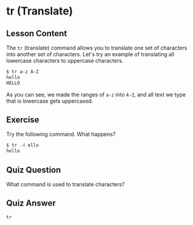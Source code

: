 # tr (Translate)

## Lesson Content

The `tr` (translate) command allows you to translate one set of characters into another set of characters. Let's try an example of translating all lowercase characters to uppercase characters.

```bash
$ tr a-z A-Z
hello
HELLO
```

As you can see, we made the ranges of `a-z` into `A-Z`, and all text we type that is lowercase gets uppercased.

## Exercise

Try the following command. What happens?

```bash
$ tr -d ello
hello
```

## Quiz Question

What command is used to translate characters?

## Quiz Answer

`tr`
